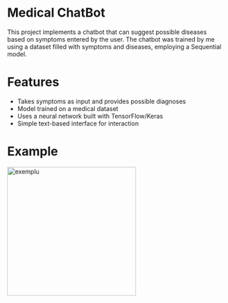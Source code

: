 # Medical ChatBot
This project implements a chatbot that can suggest possible diseases based on symptoms entered by the user. The chatbot was trained by me using a dataset filled with symptoms and diseases, employing a Sequential model.

# Features
- Takes symptoms as input and provides possible diagnoses
- Model trained on a medical dataset
- Uses a neural network built with TensorFlow/Keras
- Simple text-based interface for interaction

# Example

<img width="297" alt="exemplu" src="https://github.com/user-attachments/assets/371cb7c5-9155-416a-b0ff-946c18fcc70a" />
